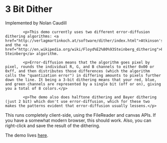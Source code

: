 
3 Bit Dither
==============
Implemented by Nolan Caudill

            <p>This demo currently uses two different error-diffusion dithering algorithms: <a href="http://verlagmartinkoch.at/software/dither/index.html">Atkinson's</a> and the <a href="http://en.wikipedia.org/wiki/Floyd%E2%80%93Steinberg_dithering">Floyd-Steinberg</a> algorithm.

            <p>Error-diffusion means that the algorithm goes pixel by pixel, rounds the individual R, G, and B channels to either 0x00 or 0xff, and then distributes those differences (which the algorithm calls the "quantization error") in differing amounts to pixels further down the line. It being a 3-bit dithering means that your red, blue, and green channels are represented by a single bit (off or on), giving you a total of 8 colors.</p>

            <p>The demo also does halftone dithering and Bayer dithering (just 2 bit) which don't use error-diffusion, which for these two makes the patterns evident that error-diffusion usually lessens.</p>

<p>This runs completely client-side, using the FileReader and canvas APIs. If you have a somewhat modern browser, this should work. Also, you can right-click and save the result of the dithering.</p>

The demo lives <a href="http://mncaudill.github.com/3bitdither/">here</a>.
